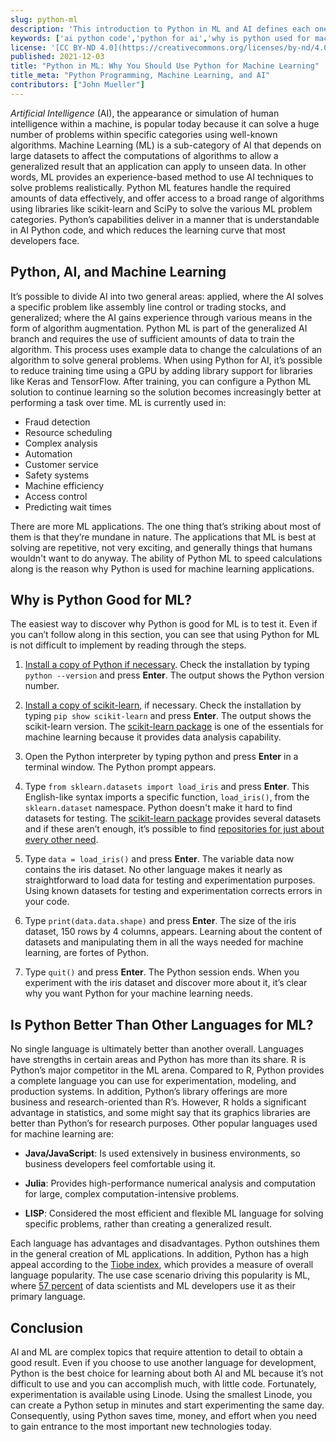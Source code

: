 ```yaml
---
slug: python-ml
description: 'This introduction to Python in ML and AI defines each one, examines their differences and discusses why Python is good for machine learning. ✓ Learn more!'
keywords: ['ai python code','python for ai','why is python used for machine learning']
license: '[CC BY-ND 4.0](https://creativecommons.org/licenses/by-nd/4.0)'
published: 2021-12-03
title: "Python in ML: Why You Should Use Python for Machine Learning"
title_meta: "Python Programming, Machine Learning, and AI"
contributors: ["John Mueller"]
---
```


*Artificial Intelligence* (AI), the appearance or simulation of human intelligence within a machine, is popular today because it can solve a huge number of problems within specific categories using well-known algorithms. Machine Learning (ML) is a sub-category of AI that depends on large datasets to affect the computations of algorithms to allow a generalized result that an application can apply to unseen data. In other words, ML provides an experience-based method to use AI techniques to solve problems realistically. Python ML features handle the required amounts of data effectively, and offer access to a broad range of algorithms using libraries like scikit-learn and SciPy to solve the various ML problem categories. Python’s capabilities deliver in a manner that is understandable in AI Python code, and which reduces the learning curve that most developers face.

## Python, AI, and Machine Learning

It’s possible to divide AI into two general areas: applied, where the AI solves a specific problem like assembly line control or trading stocks, and generalized; where the AI gains experience through various means in the form of algorithm augmentation. Python ML is part of the generalized AI branch and requires the use of sufficient amounts of data to train the algorithm. This process uses example data to change the calculations of an algorithm to solve general problems. When using Python for AI, it’s possible to reduce training time using a GPU by adding library support for libraries like Keras and TensorFlow. After training, you can configure a Python ML solution to continue learning so the solution becomes increasingly better at performing a task over time. ML is currently used in:

- Fraud detection
- Resource scheduling
- Complex analysis
- Automation
- Customer service
- Safety systems
- Machine efficiency
- Access control
- Predicting wait times

There are more ML applications. The one thing that’s striking about most of them is that they’re mundane in nature. The applications that ML is best at solving are repetitive, not very exciting, and generally things that humans wouldn't want to do anyway. The ability of Python ML to speed calculations along is the reason why Python is used for machine learning applications.

## Why is Python Good for ML?

The easiest way to discover why Python is good for ML is to test it. Even if you can’t follow along in this section, you can see that using Python for ML is not difficult to implement by reading through the steps.

1. [Install a copy of Python if necessary](https://docs.python.org/3/using/unix.html#getting-and-installing-the-latest-version-of-python). Check the installation by typing `python --version` and press **Enter**. The output shows the Python version number.

1. [Install a copy of scikit-learn](https://scikit-learn.org/stable/install.html), if necessary. Check the installation by typing `pip show scikit-learn` and press **Enter**. The output shows the scikit-learn version. The [scikit-learn package](https://scikit-learn.org/stable/) is one of the essentials for machine learning because it provides data analysis capability.

1. Open the Python interpreter by typing python and press **Enter** in a terminal window. The Python prompt appears.

1. Type `from sklearn.datasets import load_iris` and press **Enter**. This English-like syntax imports a specific function, `load_iris()`, from the `sklearn.dataset` namespace. Python doesn't make it hard to find datasets for testing. The [scikit-learn package](https://scikit-learn.org/stable/datasets/toy_dataset.html) provides several datasets and if these aren’t enough, it’s possible to find [repositories for just about every other need](https://towardsdatascience.com/data-repositories-for-almost-every-type-of-data-science-project-7aa2f98128b).

1. Type `data = load_iris()` and press **Enter**. The variable data now contains the iris dataset. No other language makes it nearly as straightforward to load data for testing and experimentation purposes. Using known datasets for testing and experimentation corrects errors in your code.

1. Type `print(data.data.shape)` and press **Enter**. The size of the iris dataset, 150 rows by 4 columns, appears. Learning about the content of datasets and manipulating them in all the ways needed for machine learning, are fortes of Python.

1. Type `quit()` and press **Enter**. The Python session ends. When you experiment with the iris dataset and discover more about it, it’s clear why you want Python for your machine learning needs.

## Is Python Better Than Other Languages for ML?

No single language is ultimately better than another overall. Languages have strengths in certain areas and Python has more than its share. R is Python’s major competitor in the ML arena. Compared to R, Python provides a complete language you can use for experimentation, modeling, and production systems. In addition, Python’s library offerings are more business and research-oriented than R’s. However, R holds a significant advantage in statistics, and some might say that its graphics libraries are better than Python’s for research purposes. Other popular languages used for machine learning are:

- **Java/JavaScript**: Is used extensively in business environments, so business developers feel comfortable using it.

- **Julia**: Provides high-performance numerical analysis and computation for large, complex computation-intensive problems.

- **LISP**: Considered the most efficient and flexible ML language for solving specific problems, rather than creating a generalized result.

Each language has advantages and disadvantages. Python outshines them in the general creation of ML applications. In addition, Python has a high appeal according to the [Tiobe index](https://www.tiobe.com/tiobe-index/), which provides a measure of overall language popularity. The use case scenario driving this popularity is ML, where [57 percent](https://linuxiac.com/python-the-most-popular-programming-language/) of data scientists and ML developers use it as their primary language.

## Conclusion

AI and ML are complex topics that require attention to detail to obtain a good result. Even if you choose to use another language for development, Python is the best choice for learning about both AI and ML because it’s not difficult to use and you can accomplish much, with little code. Fortunately, experimentation is available using Linode. Using the smallest Linode, you can create a Python setup in minutes and start experimenting the same day. Consequently, using Python saves time, money, and effort when you need to gain entrance to the most important new technologies today.
